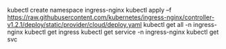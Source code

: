 kubectl create namespace ingress-nginx
kubectl apply –f https://raw.githubusercontent.com/kubernetes/ingress-nginx/controller-v1.2.1/deploy/static/provider/cloud/deploy.yaml
kubectl get all -n ingress-nginx
kubectl get ingress
kubectl get service -n ingress-nginx
kubectl get svc